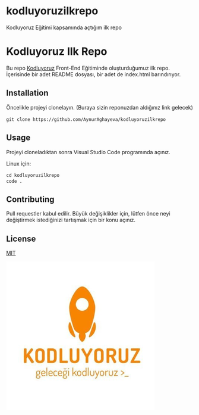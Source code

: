 # kodluyoruzilkrepo
Kodluyoruz Eğitimi kapsamında açtığım ilk repo

# Kodluyoruz Ilk Repo

Bu repo [Kodluyoruz](https://kodluyoruz.org/) Front-End Eğitiminde oluşturduğumuz ilk repo. İçerisinde bir adet README dosyası, bir adet de index.html barındırıyor.

## Installation

Öncelikle projeyi clonelayın. (Buraya sizin reponuzdan aldığınız link gelecek)

`git clone https://github.com/AynurAghayeva/kodluyoruzilkrepo`

## Usage

Projeyi cloneladıktan sonra Visual Studio Code programında açınız.

Linux için:

```
cd kodluyoruzilkrepo
code .
```

## Contributing

Pull requestler kabul edilir. Büyük değişiklikler için, lütfen önce neyi değiştirmek istediğinizi tartışmak için bir konu açınız.

## License

[MIT](https://choosealicense.com/licenses/mit/)


![Markdown dosyanızın içine projemizin bir resmini koyun.](https://raw.githubusercontent.com/Kodluyoruz/taskforce/git/git/markdown-nedir-nasil-kullaniriz-/figures/kodluyoruz_logo.jpg)

